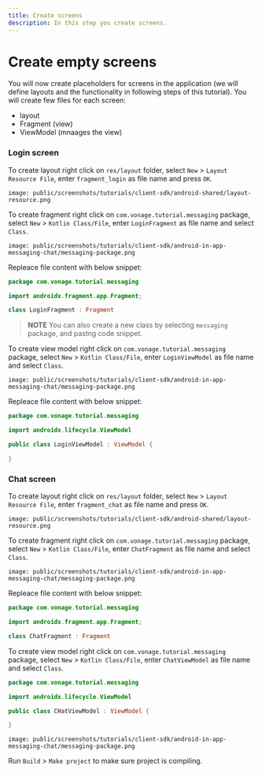 ```yaml
---
title: Create screens
description: In this step you create screens.
---
```


# Create empty screens

You will now create placeholders for screens in the application (we will define layouts and the functionality in following steps of this tutorial). You will create few files for each screen:

- layout
- Fragment (view)
- ViewModel (mnaages the view)

### Login screen

To create layout right click on `res/layout` folder, select `New` > `Layout Resource File`, enter `fragment_login` as file name and press `OK`.

```screenshot
image: public/screenshots/tutorials/client-sdk/android-shared/layout-resource.png
```

To create fragment right click on `com.vonage.tutorial.messaging` package, select `New` > `Kotlin Class/File`, enter `LoginFragment` as file name and select `Class`.

```screenshot
image: public/screenshots/tutorials/client-sdk/android-in-app-messaging-chat/messaging-package.png
```

Repleace file content with below snippet:

```kotlin
package com.vonage.tutorial.messaging

import androidx.fragment.app.Fragment;

class LoginFragment : Fragment
```

> **NOTE** You can also create a new class by selecting `messaging` package, and pastng code snippet.

To create view model right click on `com.vonage.tutorial.messaging` package, select `New` > `Kotlin Class/File`, enter `LoginViewModel` as file name and select `Class`.

```screenshot
image: public/screenshots/tutorials/client-sdk/android-in-app-messaging-chat/messaging-package.png
```

Repleace file content with below snippet:

```kotlin
package com.vonage.tutorial.messaging

import androidx.lifecycle.ViewModel

public class LoginViewModel : ViewModel {

}
```

### Chat screen

To create layout right click on `res/layout` folder, select `New` > `Layout Resource File`, enter `fragment_chat` as file name and press `OK`.

```screenshot
image: public/screenshots/tutorials/client-sdk/android-shared/layout-resource.png
```

To create fragment right click on `com.vonage.tutorial.messaging` package, select `New` > `Kotlin Class/File`, enter `ChatFragment` as file name and select `Class`.

```screenshot
image: public/screenshots/tutorials/client-sdk/android-in-app-messaging-chat/messaging-package.png
```

Repleace file content with below snippet:

```kotlin
package com.vonage.tutorial.messaging

import androidx.fragment.app.Fragment;

class ChatFragment : Fragment
```

To create view model right click on `com.vonage.tutorial.messaging` package, select `New` > `Kotlin Class/File`, enter `ChatViewModel` as file name and select `Class`.

```kotlin
package com.vonage.tutorial.messaging

import androidx.lifecycle.ViewModel

public class CHatViewModel : ViewModel {

}
```

```screenshot
image: public/screenshots/tutorials/client-sdk/android-in-app-messaging-chat/messaging-package.png
```

Run `Build` > `Make project` to make sure project is compiling.
